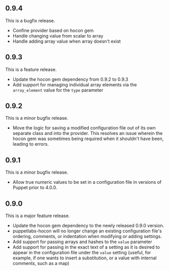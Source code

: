 ## 0.9.4

This is a bugfix release.
* Confine provider based on hocon gem 
* Handle changing value from scalar to array
* Handle adding array value when array doesn't exist

## 0.9.3

This is a feature release.
* Update the hocon gem dependency from 0.9.2 to 0.9.3
* Add support for managing individual array elements via the `array_element`
  value for the `type` parameter

## 0.9.2

This is a minor bugfix release.
* Move the logic for saving a modified configuration file out of its own
  separate class and into the provider. This resolves an issue wherein
  the hocon gem was sometimes being required when it shouldn't have been,
  leading to errors.

## 0.9.1

This is a minor bugfix release.
* Allow true numeric values to be set in a configuration file in versions
  of Puppet prior to 4.0.0.

## 0.9.0

This is a major feature release.
* Update the hocon gem dependency to the newly released 0.9.0 version.
* puppetlabs-hocon will no longer change an existing configuration file's
  ordering, comments, or indentation when modifying or adding settings.
* Add support for passing arrays and hashes to the `value` parameter
* Add support for passing in the exact text of a setting as it is
  desired to appear in the configuration file under the `value`
  setting (useful, for example, if one wants to insert a substitution,
  or a value with internal comments, such as a map)
